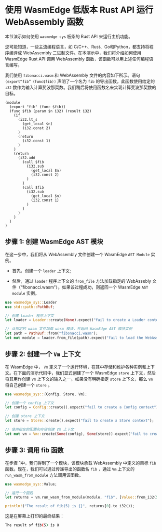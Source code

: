 # 使用 WasmEdge 低版本 Rust API 运行 WebAssembly 函数

本节演示如何使用 `wasmedge sys` 板条的 Rust API 来运行主机功能。

您可能知道，一些主流编程语言，如 C/C++、Rust、Go和Python，都支持将程序编译成 WebAssembly 二进制文件。在本演示中，我们将介绍如何使用 WasmEdge Rust API 调用 WebAssembly 函数，该函数可以用上述任何编程语言编写。

我们使用 `fibonacci.wasm` 和 WebAssembly 文件的内容如下所示。语句 `(export“fib”（func$fib))` 声明了一个名为 `fib` 的导出函数。此函数使用给定的 `i32` 数作为输入计算斐波那契数。我们稍后将使用函数名来实现计算斐波那契数的目标。

```wasm
(module
  (export "fib" (func $fib))
  (func $fib (param $n i32) (result i32)
    (if
      (i32.lt_s
        (get_local $n)
        (i32.const 2)
      )
      (return
        (i32.const 1)
      )
    )
    (return
      (i32.add
        (call $fib
          (i32.sub
            (get_local $n)
            (i32.const 2)
          )
        )
        (call $fib
          (i32.sub
            (get_local $n)
            (i32.const 1)
          )
        )
      )
    )
  )
)
```
## 步骤 1: 创建 WasmEdge AST 模块

在这一步中，我们将从 WebAssembly 文件创建一个 WasmEdge `AST Module` 实例。

- 首先，创建一个 `loader` 上下文;

- 然后，通过 `loader` 程序上下文的 `from_file` 方法加载指定的 WebAssebly 文件（“fibonacci.wasm”）。如果该过程成功，则返回一个 WasmEdge `AST module` 实例。

```rust
use wasmedge_sys::Loader
use std::path::PathBuf;

// 创建 Loader 程序上下文
let loader = Loader::create(None).expect("fail to create a Loader context");

// 从指定的 wasm 文件加载 wasm 模块，并返回 WasmEdge AST 模块实例
let path = PathBuf::from("fibonacci.wasm");
let mut module = loader.from_file(path).expect("fail to load the WebAssembly file");
```
## 步骤 2: 创建一个 `Vm` 上下文
在 WasmEdge 中， `Vm` 定义了一个运行环境，在其中存储和维护各种实例和上下文。在下面的演示代码中，我们显式创建了一个 WasmEdge `store` 上下文，然后将其用作创建 `Vm` 上下文的输入之一。如果没有明确指定 `store` 上下文，那么 `Vm` 将自己创建一个 `store` 。

```rust
use wasmedge_sys::{Config, Store, Vm};

// 创建一个 config 上下文
let config = Config::create().expect("fail to create a Config context");

// 创建 store 上下文
let store = Store::create().expect("fail to create a Store context");

// 使用指定的配置和存储创建 Vm 上下文
let mut vm = Vm::create(Some(config), Some(store)).expect("fail to create a Vm context");
```
## 步骤 3: 调用 fib 函数

在步骤 1中，我们得到了一个模块，该模块承载 WebAssembly 中定义的目标 `fib` 函数。现在，我们可以通过传递导出的函数名 `fib` ，通过 `Vm` 上下文的 `run_wasm_from_module` 方法调用该函数。
```rust
use wasmedge_sys::Value;

// 运行一个函数
let returns = vm.run_wasm_from_module(module, "fib", [Value::from_i32(5)]).expect("fail to run the target function in the module");

println!("The result of fib(5) is {}", returns[0].to_i32());
```
这是在屏幕上打印的最终结果：
 ```bash
 The result of fib(5) is 8
 ```
